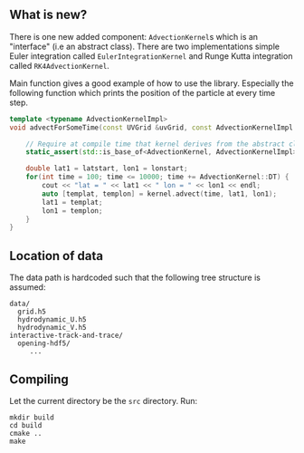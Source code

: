 ## What is new?
There is one new added component: `AdvectionKernel`s which is an "interface" (i.e an abstract class).
There are two implementations simple Euler integration called `EulerIntegrationKernel` and 
Runge Kutta integration called `RK4AdvectionKernel`.

Main function gives a good example of how to use the library. Especially the following function which prints the
position of the particle at every time step.
```Cpp
template <typename AdvectionKernelImpl>
void advectForSomeTime(const UVGrid &uvGrid, const AdvectionKernelImpl &kernel, double latstart, double lonstart) {

    // Require at compile time that kernel derives from the abstract class AdvectionKernel
    static_assert(std::is_base_of<AdvectionKernel, AdvectionKernelImpl>::value, NotAKernelError);

    double lat1 = latstart, lon1 = lonstart;
    for(int time = 100; time <= 10000; time += AdvectionKernel::DT) {
        cout << "lat = " << lat1 << " lon = " << lon1 << endl;
        auto [templat, templon] = kernel.advect(time, lat1, lon1);
        lat1 = templat;
        lon1 = templon;
    }
}
```


## Location of data
The data path is hardcoded such that the following tree structure is assumed:
```
data/
  grid.h5
  hydrodynamic_U.h5
  hydrodynamic_V.h5
interactive-track-and-trace/
  opening-hdf5/
     ...
```

## Compiling
Let the current directory be the `src` directory. Run:
```shell
mkdir build
cd build
cmake ..
make
```